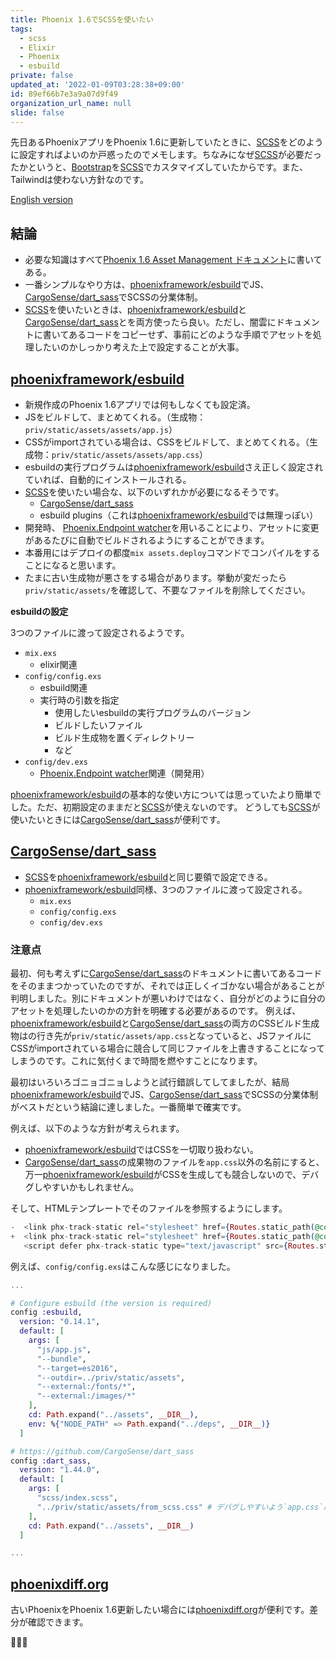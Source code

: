 ```yaml
---
title: Phoenix 1.6でSCSSを使いたい
tags:
  - scss
  - Elixir
  - Phoenix
  - esbuild
private: false
updated_at: '2022-01-09T03:28:38+09:00'
id: 89ef66b7e3a9a07d9f49
organization_url_name: null
slide: false
---
```

[phoenixframework/esbuild]: https://github.com/phoenixframework/esbuild
[flatpickr]: https://github.com/flatpickr/flatpickr
[CargoSense/dart_sass]: https://github.com/CargoSense/dart_sass
[phoenixdiff.org]: https://www.phoenixdiff.org/?source=1.5.13&target=1.6.2
[Bootstrap]: https://getbootstrap.com/
[SCSS]: https://sass-lang.com/
[Phoenix.Endpoint watcher]: https://hexdocs.pm/phoenix/Phoenix.Endpoint.html#module-runtime-configuration

先日あるPhoenixアプリをPhoenix 1.6に更新していたときに、[SCSS]をどのように設定すればよいのか戸惑ったのでメモします。ちなみになぜ[SCSS]が必要だったかというと、[Bootstrap]を[SCSS]でカスタマイズしていたからです。また、Tailwindは使わない方針なのです。

[English version](https://dev.to/mnishiguchi/elixir-phoenix-16-esbuild-scss-1go7)

## 結論

- 必要な知識はすべて[Phoenix 1.6 Asset Management ドキュメント](https://hexdocs.pm/phoenix/asset_management.html)に書いてある。
- 一番シンプルなやり方は、[phoenixframework/esbuild]でJS、[CargoSense/dart_sass]でSCSSの分業体制。
- [SCSS]を使いたいときは、[phoenixframework/esbuild]と[CargoSense/dart_sass]とを両方使ったら良い。ただし、闇雲にドキュメントに書いてあるコードをコピーせず、事前にどのような手順でアセットを処理したいのかしっかり考えた上で設定することが大事。

## [phoenixframework/esbuild]

- 新規作成のPhoenix 1.6アプリでは何もしなくても設定済。
- JSをビルドして、まとめてくれる。（生成物：`priv/static/assets/assets/app.js`）
- CSSがimportされている場合は、CSSをビルドして、まとめてくれる。（生成物：`priv/static/assets/assets/app.css`）
- esbuildの実行プログラムは[phoenixframework/esbuild]さえ正しく設定されていれば、自動的にインストールされる。
- [SCSS]を使いたい場合な、以下のいずれかが必要になるそうです。
  - [CargoSense/dart_sass]
  - esbuild plugins（これは[phoenixframework/esbuild]では無理っぽい）
- 開発時、 [Phoenix.Endpoint watcher]を用いることにより、アセットに変更があるたびに自動でビルドされるようにすることができます。
- 本番用にはデプロイの都度`mix assets.deploy`コマンドでコンパイルをすることになると思います。
- たまに古い生成物が悪さをする場合があります。挙動が変だったら`priv/static/assets/`を確認して、不要なファイルを削除してください。

**esbuildの設定**

3つのファイルに渡って設定されるようです。

- `mix.exs`
  - elixir関連
- `config/config.exs`
  - esbuild関連
  - 実行時の引数を指定
    - 使用したいesbuildの実行プログラムのバージョン
    - ビルドしたいファイル
    - ビルド生成物を置くディレクトリー
    - など
- `config/dev.exs`
  - [Phoenix.Endpoint watcher]関連（開発用）

[phoenixframework/esbuild]の基本的な使い方については思っていたより簡単でした。ただ、初期設定のままだと[SCSS]が使えないのです。
どうしても[SCSS]が使いたいときには[CargoSense/dart_sass]が便利です。

## [CargoSense/dart_sass]

- [SCSS]を[phoenixframework/esbuild]と同じ要領で設定できる。
- [phoenixframework/esbuild]同様、3つのファイルに渡って設定される。
  - `mix.exs`
  - `config/config.exs`
  - `config/dev.exs`

### 注意点

最初、何も考えずに[CargoSense/dart_sass]のドキュメントに書いてあるコードをそのままつかっていたのですが、それでは正しくイゴかない場合があることが判明しました。別にドキュメントが悪いわけではなく、自分がどのように自分のアセットを処理したいのかの方針を明確する必要があるのです。
例えば、[phoenixframework/esbuild]と[CargoSense/dart_sass]の両方のCSSビルド生成物はの行き先が`priv/static/assets/app.css`となっていると、JSファイルにCSSがimportされている場合に競合して同じファイルを上書きすることになってしまうのです。これに気付くまで時間を燃やすことになります。

最初はいろいろゴニョゴニョしようと試行錯誤してしてましたが、結局[phoenixframework/esbuild]でJS、[CargoSense/dart_sass]でSCSSの分業体制がベストだという結論に達しました。一番簡単で確実です。

例えば、以下のような方針が考えられます。

- [phoenixframework/esbuild]ではCSSを一切取り扱わない。
- [CargoSense/dart_sass]の成果物のファイルを`app.css`以外の名前にすると、万一[phoenixframework/esbuild]がCSSを生成しても競合しないので、デバグしやすいかもしれません。

そして、HTMLテンプレートでそのファイルを参照するようにします。

```diff_html:lib/my_app_web/templates/layout/root.html.heex
-  <link phx-track-static rel="stylesheet" href={Routes.static_path(@conn, "/assets/app.css")}/>
+  <link phx-track-static rel="stylesheet" href={Routes.static_path(@conn, "/assets/from_scss.css")}/>
   <script defer phx-track-static type="text/javascript" src={Routes.static_path(@conn, "/assets/app.js")}></script>
```

例えば、`config/config.exs`はこんな感じになりました。

```elixir:config/config.exs
...

# Configure esbuild (the version is required)
config :esbuild,
  version: "0.14.1",
  default: [
    args: [
      "js/app.js",
      "--bundle",
      "--target=es2016",
      "--outdir=../priv/static/assets",
      "--external:/fonts/*",
      "--external:/images/*"
    ],
    cd: Path.expand("../assets", __DIR__),
    env: %{"NODE_PATH" => Path.expand("../deps", __DIR__)}
  ]

# https://github.com/CargoSense/dart_sass
config :dart_sass,
  version: "1.44.0",
  default: [
    args: [
      "scss/index.scss",
      "../priv/static/assets/from_scss.css" # デバグしやすいよう`app.css`以外の名前にする
    ],
    cd: Path.expand("../assets", __DIR__)
  ]

...
```

## [phoenixdiff.org]

古いPhoenixをPhoenix 1.6更新したい場合には[phoenixdiff.org]が便利です。差分が確認できます。

:tada::tada::tada:
